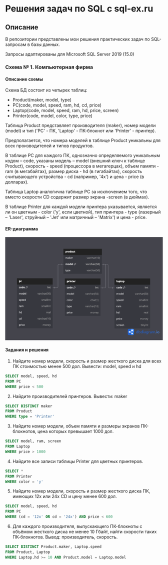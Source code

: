 # Решения задач по SQL с sql-ex.ru

## Описание

В репозитории представлены мои решения практических задач по SQL-запросам в базы данных.

Запросы адаптированы для Microsoft SQL Server 2019 (15.0)

### Схема № 1. Компьютерная фирма

#### Описание схемы
Схема БД состоит из четырех таблиц:
- Product(maker, model, type)
- PC(code, model, speed, ram, hd, cd, price)
- Laptop(code, model, speed, ram, hd, price, screen)
- Printer(code, model, color, type, price)

Таблица Product представляет производителя (maker), номер модели (model) и тип ('PC' - ПК, 'Laptop' - ПК-блокнот или 'Printer' - принтер).

Предполагается, что номера моделей в таблице Product уникальны для всех производителей и типов продуктов.

В таблице PC для каждого ПК, однозначно определяемого уникальным кодом – code, указаны модель – model (внешний ключ к таблице Product), скорость - speed (процессора в мегагерцах), объем памяти - ram (в мегабайтах), размер диска - hd (в гигабайтах), скорость считывающего устройства - cd (например, '4x') и цена - price (в долларах).

Таблица Laptop аналогична таблице РС за исключением того, что вместо скорости CD содержит размер экрана -screen (в дюймах).

В таблице Printer для каждой модели принтера указывается, является ли он цветным - color ('y', если цветной), тип принтера - type (лазерный – 'Laser', струйный – 'Jet' или матричный – 'Matrix') и цена - price.

#### ER-диаграмма

![](https://github.com/kirshumir01/sql-ex/blob/main/computer-firm.png)

#### Задания и решения

1. Найдите номер модели, скорость и размер жесткого диска для всех ПК стоимостью менее 500 дол. Вывести: model, speed и hd

```sql
SELECT model, speed, hd
FROM PC
WHERE price < 500
```

2. Найдите производителей принтеров. Вывести: maker

```sql
SELECT DISTINCT maker
FROM Product
WHERE type = 'Printer'
```

3. Найдите номер модели, объем памяти и размеры экранов ПК-блокнотов, цена которых превышает 1000 дол.

```sql
SELECT model, ram, screen
FROM Laptop
WHERE price > 1000
```

4. Найдите все записи таблицы Printer для цветных принтеров.

```sql
SELECT *
FROM Printer
WHERE color = 'y'
```

5. Найдите номер модели, скорость и размер жесткого диска ПК, имеющих 12x или 24x CD и цену менее 600 дол.

```sql
SELECT model, speed, hd
FROM PC
WHERE (cd = '12x' OR cd = '24x') AND price < 600
```

6. Для каждого производителя, выпускающего ПК-блокноты c объёмом жесткого диска не менее 10 Гбайт, найти скорости таких ПК-блокнотов. Вывод: производитель, скорость.

```sql
SELECT DISTINCT Product.maker, Laptop.speed
FROM Product, Laptop
WHERE Laptop.hd >= 10 AND Product.model = Laptop.model
```
